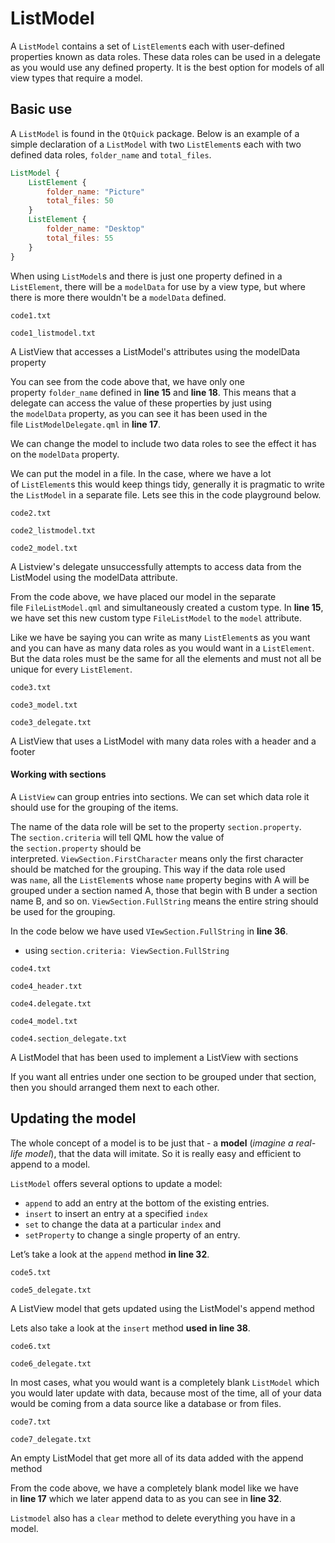 # ListModel

A `ListModel` contains a set of `ListElement`s each with user-defined properties known as data roles. These data roles can be used in a delegate as you would use any defined property. It is the best option for models of all view types that require a model.

## Basic use

A `ListModel` is found in the `QtQuick` package. Below is an example of a simple declaration of a `ListModel` with two `ListElement`s each with two defined data roles, `folder_name` and `total_files`.

```qml
ListModel {
    ListElement {
        folder_name: "Picture"
        total_files: 50
    }
    ListElement {
        folder_name: "Desktop"
        total_files: 55
    }
}
```

When using `ListModel`s and there is just one property defined in a `ListElement`, there will be a `modelData` for use by a view type, but where there is more there wouldn't be a `modelData` defined.

`code1.txt`

`code1_listmodel.txt`

A ListView that accesses a ListModel's attributes using the modelData property

You can see from the code above that, we have only one property `folder_name` defined in **line 15** and **line 18**. This means that a delegate can access the value of these properties by just using the `modelData` property, as you can see it has been used in the file `ListModelDelegate.qml` in **line 17**.

We can change the model to include two data roles to see the effect it has on the `modelData` property.

We can put the model in a file. In the case, where we have a lot of `ListElement`s this would keep things tidy, generally it is pragmatic to write the `ListModel` in a separate file. Lets see this in the code playground below.

`code2.txt`

`code2_listmodel.txt`

`code2_model.txt`

A Listview's delegate unsuccessfully attempts to access data from the ListModel using the modelData attribute.

From the code above, we have placed our model in the separate file `FileListModel.qml` and simultaneously created a custom type. In **line 15**, we have set this new custom type `FileListModel` to the `model` attribute.

Like we have be saying you can write as many `ListElement`s as you want and you can have as many data roles as you would want in a `ListElement`. But the data roles must be the same for all the elements and must not all be unique for every `ListElement`.

`code3.txt`

`code3_model.txt`

`code3_delegate.txt`

A ListView that uses a ListModel with many data roles with a header and a footer

#### Working with sections

A `ListView` can group entries into sections. We can set which data role it should use for the grouping of the items.

The name of the data role will be set to the property `section.property`. The `section.criteria` will tell QML how the value of the `section.property` should be interpreted. `ViewSection.FirstCharacter` means only the first character should be matched for the grouping. This way if the data role used was `name`, all the `ListElement`s whose `name` property begins with A will be grouped under a section named A, those that begin with B under a section name B, and so on. `ViewSection.FullString` means the entire string should be used for the grouping.

In the code below we have used `VIewSection.FullString` in **line 36**.

- using `section.criteria: ViewSection.FullString`

`code4.txt`

`code4_header.txt`

`code4.delegate.txt`

`code4_model.txt`

`code4.section_delegate.txt`

A ListModel that has been used to implement a ListView with sections

If you want all entries under one section to be grouped under that section, then you should arranged them next to each other.

## Updating the model

The whole concept of a model is to be just that - a **model** (*imagine a real-life model*), that the data will imitate. So it is really easy and efficient to append to a model.

`ListModel` offers several options to update a model:

- `append` to add an entry at the bottom of the existing entries.
- `insert` to insert an entry at a specified `index`
- `set` to change the data at a particular `index` and
- `setProperty` to change a single property of an entry.

Let’s take a look at the `append` method **in line 32**.

`code5.txt`

`code5_delegate.txt`

A ListView model that gets updated using the ListModel's append method

Lets also take a look at the `insert` method **used in line 38**.

`code6.txt`

`code6_delegate.txt`

In most cases, what you would want is a completely blank `ListModel` which you would later update with data, because most of the time, all of your data would be coming from a data source like a database or from files.

`code7.txt`

`code7_delegate.txt`

An empty ListModel that get more all of its data added with the append method

From the code above, we have a completely blank model like we have in **line 17** which we later append data to as you can see in **line 32**.

`Listmodel` also has a `clear` method to delete everything you have in a model.
